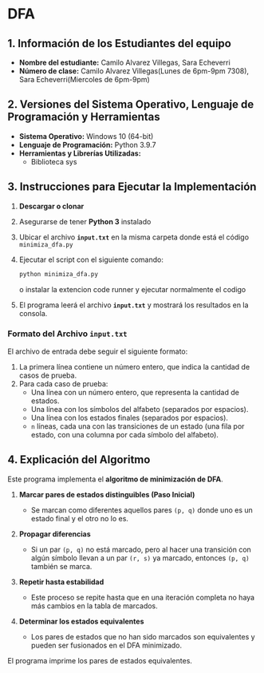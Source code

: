 # DFA
## 1. Información de los Estudiantes del equipo
- **Nombre del estudiante:** Camilo Alvarez Villegas, Sara Echeverri
- **Número de clase:** Camilo Alvarez Villegas(Lunes de 6pm-9pm 7308), Sara Echeverri(Miercoles de 6pm-9pm)

## 2. Versiones del Sistema Operativo, Lenguaje de Programación y Herramientas
- **Sistema Operativo:** Windows 10 (64-bit) 
- **Lenguaje de Programación:** Python 3.9.7 
- **Herramientas y Librerías Utilizadas:**
  - Biblioteca sys

## 3. Instrucciones para Ejecutar la Implementación
1. **Descargar o clonar** 
2. Asegurarse de tener **Python 3** instalado
3. Ubicar el archivo **`input.txt`** en la misma carpeta donde está el código `minimiza_dfa.py`
4. Ejecutar el script con el siguiente comando:
   ```bash
   python minimiza_dfa.py
   ```
   o instalar la extencion code runner y ejecutar normalmente el codigo
  
5. El programa leerá el archivo **`input.txt`** y mostrará los resultados en la consola.

### Formato del Archivo `input.txt`
El archivo de entrada debe seguir el siguiente formato:
1. La primera línea contiene un número entero, que indica la cantidad de casos de prueba.
2. Para cada caso de prueba:
   - Una línea con un número entero, que representa la cantidad de estados.
   - Una línea con los símbolos del alfabeto (separados por espacios).
   - Una línea con los estados finales (separados por espacios).
   - `n` líneas, cada una con las transiciones de un estado (una fila por estado, con una columna por cada símbolo del alfabeto).

## 4. Explicación del Algoritmo
Este programa implementa el **algoritmo de minimización de DFA**.

1. **Marcar pares de estados distinguibles (Paso Inicial)**
   - Se marcan como diferentes aquellos pares `(p, q)` donde uno es un estado final y el otro no lo es.

2. **Propagar diferencias**
   - Si un par `(p, q)` no está marcado, pero al hacer una transición con algún símbolo llevan a un par `(r, s)` ya marcado, entonces `(p, q)` también se marca.

3. **Repetir hasta estabilidad**
   - Este proceso se repite hasta que en una iteración completa no haya más cambios en la tabla de marcados.

4. **Determinar los estados equivalentes**
   - Los pares de estados que no han sido marcados son equivalentes y pueden ser fusionados en el DFA minimizado.

El programa imprime los pares de estados equivalentes.

